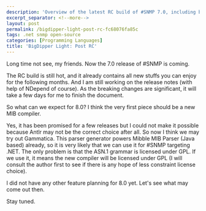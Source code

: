 ```yaml
---
description: 'Overview of the latest RC build of #SNMP 7.0, including breaking changes and future plans for a new MIB compiler.'
excerpt_separator: <!--more-->
layout: post
permalink: /bigdipper-light-post-rc-fc68076fa85c
tags: .net snmp open-source
categories: [Programming Languages]
title: 'BigDipper Light: Post RC'
---
```

Long time not see, my friends. Now the 7.0 release of #SNMP is coming.

The RC build is still hot, and it already contains all new stuffs you can enjoy for the following months. And I am still working on the release notes (with help of NDepend of course). As the breaking changes are significant, it will take a few days for me to finish the document.
<!--more-->

So what can we expect for 8.0? I think the very first piece should be a new MIB compiler.

Yes, it has been promised for a few releases but I could not make it possible because Antlr may not be the correct choice after all. So now I think we may try out Gammatica. This parser generator powers Mibble MIB Parser (Java based) already, so it is very likely that we can use it for #SNMP targeting .NET. The only problem is that the ASN.1 grammar is licensed under GPL. If we use it, it means the new compiler will be licensed under GPL (I will consult the author first to see if there is any hope of less constraint license choice).

I did not have any other feature planning for 8.0 yet. Let's see what may come out then.

Stay tuned.
